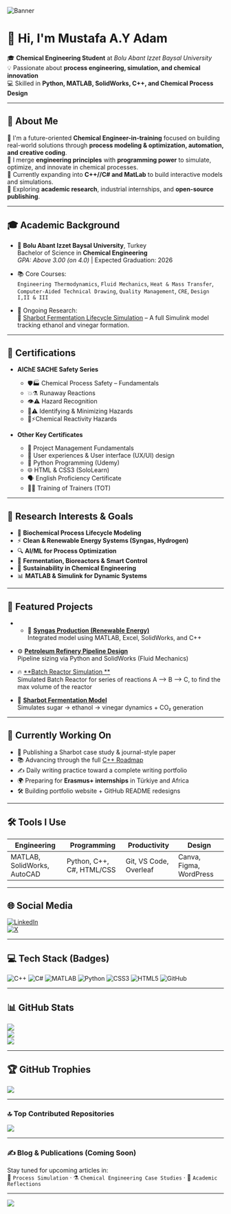 ![Banner](https://raw.githubusercontent.com/mustafaChemEng/mustafaChemEng/main/assets/banner.png)

# 👋 Hi, I'm Mustafa A.Y Adam

🎓 **Chemical Engineering Student** at *Bolu Abant Izzet Baysal University*  
💡 Passionate about **process engineering, simulation, and chemical innovation**  
💻 Skilled in **Python, MATLAB, SolidWorks, C++, and Chemical Process Design**

---

## 🚀 About Me

🔹 I'm a future-oriented **Chemical Engineer-in-training** focused on building real-world solutions through **process modeling & optimization, automation, and creative coding**.  
🔹 I merge **engineering principles** with **programming power** to simulate, optimize, and innovate in chemical processes.  
🔹 Currently expanding into **C++//C# and MatLab** to build interactive models and simulations.  
🔹 Exploring **academic research**, industrial internships, and **open-source publishing**.

---

## 🎓 Academic Background

- 🏫 **Bolu Abant Izzet Baysal University**, Turkey  
  Bachelor of Science in **Chemical Engineering**  
  *GPA: Above 3.00 (on 4.0)* | Expected Graduation: 2026  

- 📚 Core Courses:  
  `Engineering Thermodynamics`, `Fluid Mechanics`, `Heat & Mass Transfer`,  
  `Computer-Aided Technical Drawing`, `Quality Management`, `CRE`, `Design I,II & III`

- 🧪 Ongoing Research:  
  🔬 [Sharbot Fermentation Lifecycle Simulation](https://github.com/mustafaChemEng/Sharbot-Fermentation-Lifecycle-Model) – A full Simulink model tracking ethanol and vinegar formation.

---

## 📜 Certifications

- **AIChE SACHE Safety Series**  
  -  🛡🏭  Chemical Process Safety – Fundamentals  
  -  💥⚗  Runaway Reactions  
  -  👁⚠  Hazard Recognition  
  -  🔎⚠ Identifying & Minimizing Hazards  
  -  🧪⚡Chemical Reactivity Hazards  

- **Other Key Certificates**  
  - 📘 Project Management Fundamentals
  - 📱 User experiences & User interface (UX/UI) design
  - 🐍 Python Programming (Udemy)  
  - 🌐 HTML & CSS3 (SoloLearn)  
  - 🗣️ English Proficiency Certificate  
  - 🧑‍🏫 Training of Trainers (TOT)

---

## 🧠 Research Interests & Goals

- 🔁 **Biochemical Process Lifecycle Modeling**
- ⚡ **Clean & Renewable Energy Systems (Syngas, Hydrogen)**
- 🔍 **AI/ML for Process Optimization**
- 🧪 **Fermentation, Bioreactors & Smart Control**
- 🌱 **Sustainability in Chemical Engineering**
- 📊 **MATLAB & Simulink for Dynamic Systems**

---

## 📌 Featured Projects
- - 🧪 [**Syngas Production (Renewable Energy)**](https://github.com/mustafaChemEng/Syngas-Production-Process)  
  Integrated model using MATLAB, Excel, SolidWorks, and C++

- ⚙️ [**Petroleum Refinery Pipeline Design**](https://github.com/mustafaChemEng/Crude-Oil-Pipeline-System-Design)  
  Pipeline sizing via Python and SolidWorks (Fluid Mechanics)

- 🔥 [**Batch Reactor Simulation **](https://github.com/mustafachemeng/Batch_Reactor_AtoBtoC)  
  Simulated Batch Reactor for series of reactions A --> B --> C, to find the max volume of the reactor

- 🍹 [**Sharbot Fermentation Model**](https://github.com/mustafaChemEng/Sharbot-Fermentation-Lifecycle-Model)  
  Simulates sugar → ethanol → vinegar dynamics + CO₂ generation

---

## 🧭 Currently Working On

- 🧠 Publishing a Sharbot case study & journal-style paper  
- 📚 Advancing through the full [C++ Roadmap](https://programmingadvices.com)  
- ✍️ Daily writing practice toward a complete writing portfolio  
- 🌍 Preparing for **Erasmus+ internships** in Türkiye and Africa  
- 🛠 Building portfolio website + GitHub README redesigns  

---

## 🛠 Tools I Use

| Engineering         | Programming           | Productivity         | Design           |
|---------------------|------------------------|------------------------|------------------|
| MATLAB, SolidWorks, AutoCAD | Python, C++, C#, HTML/CSS | Git, VS Code, Overleaf | Canva, Figma, WordPress |

---

## 🌐 Social Media

[![LinkedIn](https://img.shields.io/badge/LinkedIn-%230077B5.svg?logo=linkedin&logoColor=white)](https://www.linkedin.com/in/mustafa-ali-2b5624257/)  
[![X](https://img.shields.io/badge/X-black.svg?logo=X&logoColor=white)](https://x.com/Must23393Ali)

---

## 💻 Tech Stack (Badges)

![C++](https://img.shields.io/badge/C++-00599C?style=for-the-badge&logo=cplusplus&logoColor=white)
![C#](https://img.shields.io/badge/c%23-%23239120.svg?style=for-the-badge&logo=csharp&logoColor=white)
![MATLAB](https://img.shields.io/badge/MATLAB-0076A8?style=for-the-badge&logo=Mathworks&logoColor=white)
![Python](https://img.shields.io/badge/python-3670A0?style=for-the-badge&logo=python&logoColor=ffdd54)
![CSS3](https://img.shields.io/badge/css3-%231572B6.svg?style=for-the-badge&logo=css3&logoColor=white)
![HTML5](https://img.shields.io/badge/html5-%23E34F26.svg?style=for-the-badge&logo=html5&logoColor=white)
![GitHub](https://img.shields.io/badge/github-%23121011.svg?style=for-the-badge&logo=github&logoColor=white)

---

## 📊 GitHub Stats

![](https://github-readme-stats.vercel.app/api?username=mustafaChemEng&theme=dark&hide_border=false&include_all_commits=true&count_private=true)  
![](https://github-readme-streak-stats.herokuapp.com/?user=mustafaChemEng&theme=dark&hide_border=false)  
![](https://github-readme-stats.vercel.app/api/top-langs/?username=mustafaChemEng&theme=dark&hide_border=false&layout=compact)

---

## 🏆 GitHub Trophies

![](https://github-profile-trophy.vercel.app/?username=mustafaChemEng&theme=radical&no-frame=false&no-bg=true&margin-w=4)

---

### 🔝 Top Contributed Repositories

![](https://github-contributor-stats.vercel.app/api?username=mustafaChemEng&limit=5&theme=dark&combine_all_yearly_contributions=true)

---

### ✍️ Blog & Publications (Coming Soon)

Stay tuned for upcoming articles in:  
📘 `Process Simulation` · ⚗️ `Chemical Engineering Case Studies` · 💬 `Academic Reflections`

---

[![](https://visitcount.itsvg.in/api?id=mustafaChemEng&icon=0&color=0)](https://visitcount.itsvg.in)
